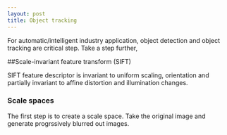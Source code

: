 ```yaml
---
layout: post
title: Object tracking
---
```


For automatic/intelligent industry application, object detection and object tracking are critical step. Take a step further,


##Scale-invariant feature transform (SIFT)

SIFT feature descriptor is invariant to uniform scaling, orientation and partially invariant to affine distortion and illumination changes.

### Scale spaces

The first step is to create a scale space. Take the original image and generate progrssively blurred out images. 
